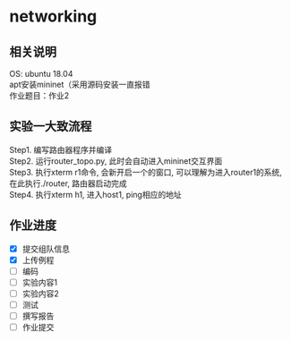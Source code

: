 # networking

## 相关说明

OS: ubuntu 18.04  
apt安装mininet（采用源码安装一直报错  
作业题目：作业2

## 实验一大致流程
Step1. 编写路由器程序并编译  
Step2. 运行router_topo.py, 此时会自动进入mininet交互界面  
Step3. 执行xterm r1命令, 会新开启一个的窗口, 可以理解为进入router1的系统, 在此执行./router, 路由器启动完成  
Step4. 执行xterm h1, 进入host1, ping相应的地址

## 作业进度

- [x] 提交组队信息
- [x] 上传例程
- [ ] 编码
- [ ] 实验内容1
- [ ] 实验内容2
- [ ] 测试
- [ ] 撰写报告
- [ ] 作业提交
